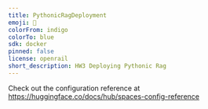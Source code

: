 ```yaml
---
title: PythonicRagDeployment
emoji: 🦀
colorFrom: indigo
colorTo: blue
sdk: docker
pinned: false
license: openrail
short_description: HW3 Deploying Pythonic Rag
---
```


Check out the configuration reference at https://huggingface.co/docs/hub/spaces-config-reference
